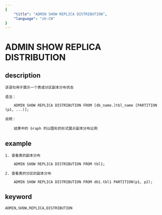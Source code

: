 ```yaml
---
{
    "title": "ADMIN SHOW REPLICA DISTRIBUTION",
    "language": "zh-CN"
}
---
```


<!-- 
Licensed to the Apache Software Foundation (ASF) under one
or more contributor license agreements.  See the NOTICE file
distributed with this work for additional information
regarding copyright ownership.  The ASF licenses this file
to you under the Apache License, Version 2.0 (the
"License"); you may not use this file except in compliance
with the License.  You may obtain a copy of the License at

  http://www.apache.org/licenses/LICENSE-2.0

Unless required by applicable law or agreed to in writing,
software distributed under the License is distributed on an
"AS IS" BASIS, WITHOUT WARRANTIES OR CONDITIONS OF ANY
KIND, either express or implied.  See the License for the
specific language governing permissions and limitations
under the License.
-->

# ADMIN SHOW REPLICA DISTRIBUTION
## description

    该语句用于展示一个表或分区副本分布状态

    语法：

        ADMIN SHOW REPLICA DISTRIBUTION FROM [db_name.]tbl_name [PARTITION (p1, ...)];

    说明：

        结果中的 Graph 列以图形的形式展示副本分布比例
        
## example

    1. 查看表的副本分布

        ADMIN SHOW REPLICA DISTRIBUTION FROM tbl1;

    2. 查看表的分区的副本分布

        ADMIN SHOW REPLICA DISTRIBUTION FROM db1.tbl1 PARTITION(p1, p2);

## keyword
    ADMIN,SHOW,REPLICA,DISTRIBUTION

